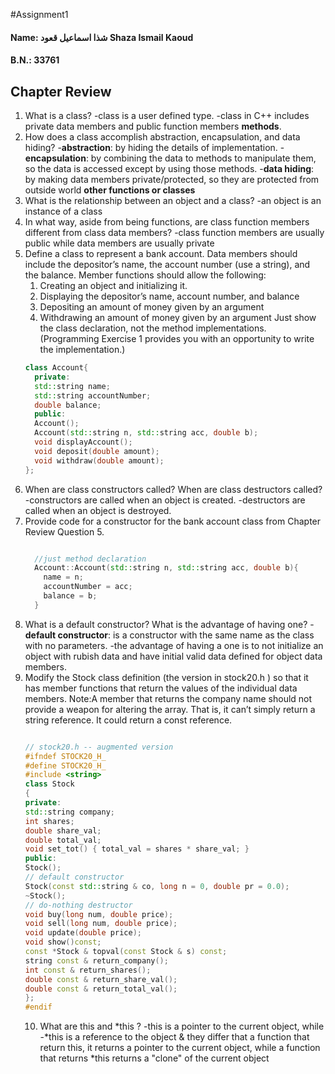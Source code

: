 #Assignment1
#### Name: شذا اسماعيل قعود Shaza Ismail Kaoud
#### B.N.: 33761
Chapter Review
--------------
1. What is a class?
    -class is a user defined type.
    -class in C++ includes private data members and public function members **methods**.
2. How does a class accomplish abstraction, encapsulation, and data hiding?
    -**abstraction**: by hiding the details of implementation.
    -**encapsulation**: by combining the data to methods to manipulate them, so the data is accessed except by using those methods.
    -**data hiding**: by making data members private/protected, so they are protected from outside world **other functions or classes**
3. What is the relationship between an object and a class?
    -an object is an instance of a class
4. In what way, aside from being functions, are class function members different from class data members?
    -class function members are usually public while data members are usually private
5. Define a class to represent a bank account. Data members should include the depositor’s name, the account number (use a string), and the balance. Member functions should allow the following:
    1. Creating an object and initializing it.
    2. Displaying the depositor’s name, account number, and balance
    3. Depositing an amount of money given by an argument
    4. Withdrawing an amount of money given by an argument
Just show the class declaration, not the method implementations. (Programming Exercise 1 provides you with an opportunity to write the implementation.)
    ```C++
    class Account{
      private:
      std::string name;
      std::string accountNumber;
      double balance;
      public:
      Account();
      Account(std::string n, std::string acc, double b);
      void displayAccount();
      void deposit(double amount);
      void withdraw(double amount);
    };
    ```
6. When are class constructors called? When are class destructors called?
    -constructors are called when an object is created.
    -destructors are called when an object is destroyed.
7. Provide code for a constructor for the bank account class from Chapter Review Question 5.
    ```C++

      //just method declaration
      Account::Account(std::string n, std::string acc, double b){
        name = n;
        accountNumber = acc;
        balance = b;
      }
    ```
8. What is a default constructor? What is the advantage of having one?
    -**default constructor**: is a constructor with the same name as the class with no parameters.
    -the advantage of having a one is to not initialize an object with rubish data and have initial valid data defined for object data members.
9. Modify the Stock class definition (the version in stock20.h ) so that it has member functions that return the values of the individual data members. Note:A member that returns the company name should not provide a weapon for altering the array. That is, it can’t simply return a string reference. It could return a const reference. 
    ```C++

    // stock20.h -- augmented version
    #ifndef STOCK20_H_
    #define STOCK20_H_
    #include <string>
    class Stock
    {
    private:
    std::string company;
    int shares;
    double share_val;
    double total_val;
    void set_tot() { total_val = shares * share_val; }
    public:
    Stock();
    // default constructor
    Stock(const std::string & co, long n = 0, double pr = 0.0);
    ~Stock();
    // do-nothing destructor
    void buy(long num, double price);
    void sell(long num, double price);
    void update(double price);
    void show()const;
    const *Stock & topval(const Stock & s) const;
    string const & return_company();
    int const & return_shares();
    double const & return_share_val();
    double const & return_total_val();    
    }; 
    #endif
    ```
    10. What are this and *this ?
        -this is a pointer to the current object, while
        -*this is a reference to the object 
        & they differ that a function that return this, it returns a pointer to the current object, while a function that returns *this returns a "clone" of the current object

